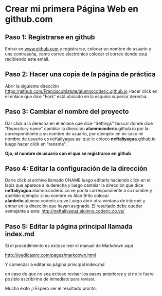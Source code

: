 # Crear mi primera Página Web en github.com

## Paso 1: Registrarse en github

Entrar en www.github.com y registrarse, colocar un nombre de usuario y una contraseña, como correo electrónico colocar el correo donde está recibiendo este email.

## Paso 2: Hacer una copia de la página de práctica

Abrir la siguiente dirección 
https://github.com/FranciscoMatute/alumnocoderic.github.io
Hacer click en el enlace que dice "Fork" está ubicado en la esquina superior derecha.

## Paso 3: Cambiar el nombre del proyecto
Dar click a la derecha en el enlace que dice "Settings"
buscar donde dice "Repository name"
cambiar la dirección **alumnocoderic**.github.io por la correspondiente a su nombre de usuario, por ejemplo: en mi caso mi nombre de usuario es neftaliyagua así que le coloco **neftaliyagua**.github.io luego hacer click en "rename".

**Ojo, el nombre de usuario con el que se registraron en github**

## Paso 4: Editar la configuración de la dirección

Darle click al archivo llamado CNAME luego editarlo haciendo click en el lapiz que aparece a la derecha y luego cambiar la dirección que dice **neftaliyagua**.alumno.coderic.co.ve por la correspondiente a su nombre y apellido ejemplo: si su nombre es Alan Brito colocar **alanbrito**.alumno.coderic.co.ve
Luego abrir otra ventana de internet y entrar en la dirección que hayan asignado. El resultado debe quedar semejante a este: http://neftaliyagua.alumno.coderic.co.ve/

## Paso 5: Editar la página principal llamada index.md

Si el procedimiento es exitoso leer el manual de Markdown aquí

http://joedicastro.com/pages/markdown.html

Y comenzar a editar su página principal index.md 

en caso de que no sea exitoso revisar los pasos anteriores y si no le fuere posible escribirme de inmediato para revisar.

Mucho éxito ;)
Espero ver el resultado pronto.

